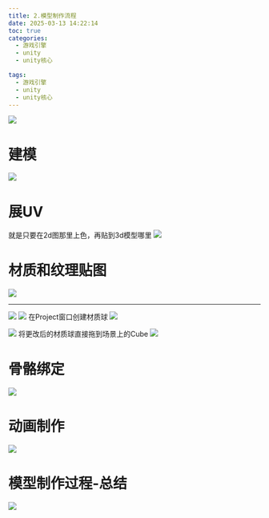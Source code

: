 ```yaml
---
title: 2.模型制作流程
date: 2025-03-13 14:22:14
toc: true
categories:
  - 游戏引擎
  - unity
  - unity核心

tags:
  - 游戏引擎
  - unity
  - unity核心
---
```


![](2.模型制作流程/file-20250313142235207.png)

# 建模
![](2.模型制作流程/file-20250313142311183.png)


# 展UV
就是只要在2d图那里上色，再贴到3d模型哪里
![](2.模型制作流程/file-20250313142420013.png)


# 材质和纹理贴图
![](2.模型制作流程/file-20250313142617068.png)


---


![](2.模型制作流程/file-20250313143039638.png)
![](2.模型制作流程/file-20250313143005059.png)
在Project窗口创建材质球
![](2.模型制作流程/file-20250313143256134.png)

![](2.模型制作流程/file-20250313143331444.png)
将更改后的材质球直接拖到场景上的Cube
![](2.模型制作流程/file-20250313143402050.png)

# 骨骼绑定
![](2.模型制作流程/file-20250313143820397.png)



# 动画制作
![](2.模型制作流程/file-20250313143933361.png)
# 模型制作过程-总结
![](2.模型制作流程/file-20250313144101818.png)